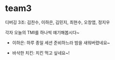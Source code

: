 # team3
디버깅 3조: 김찬수, 이하은, 김민지, 최현수, 오창엽, 정지우

각자 오늘의 TMI를 하나씩 얘기해봅시다~

- 이하은: 하루 종일 세션 준비하느라 밤을 새워버렸네요~

- 바삭한 치킨: 치킨 먹고 싶네요~!